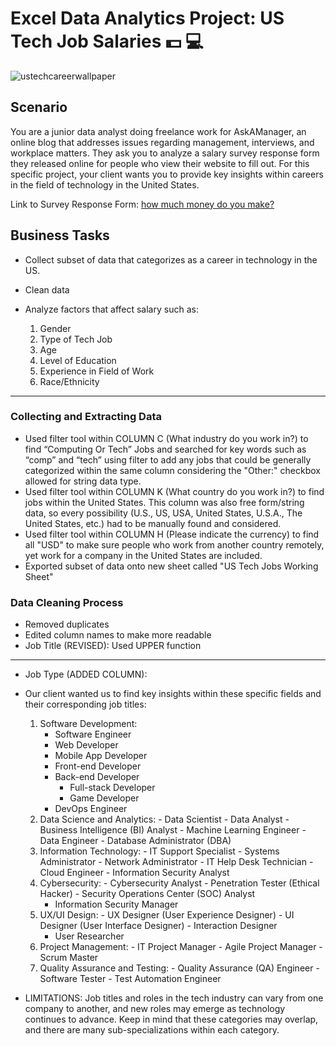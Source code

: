 # Excel Data Analytics Project: US Tech Job Salaries 💵 💻

![ustechcareerwallpaper](https://github.com/julesjuliano0721/Excel_Data_Analytics_Project-Salary_Survey/assets/136859698/234f88fb-beb0-47e1-8252-1a65ed69e347)

## Scenario
You are a junior data analyst doing freelance work for AskAManager, an online blog that addresses issues regarding management, interviews, and workplace matters. They ask you to analyze a salary survey response form they released online for people who view their website to fill out. For this specific project, your client wants you to provide key insights within careers in the field of technology in the United States.

Link to Survey Response Form: [how much money do you make?](https://www.askamanager.org/2021/04/how-much-money-do-you-make-4.html)


## Business Tasks

 - Collect subset of data that categorizes as a career in technology in the US.
 - Clean data
 - Analyze factors that affect salary such as:
   
   1. Gender
   2. Type of Tech Job 
   3. Age
   4. Level of Education
   5. Experience in Field of Work
   6. Race/Ethnicity


---


### Collecting and Extracting Data 

 - Used filter tool within COLUMN C (What industry do you work in?) to find “Computing Or Tech” Jobs and searched for key words such as “comp” and “tech” using filter to add any jobs that could be generally categorized within the same column considering the "Other:" checkbox allowed for string data type.
 - Used filter tool within COLUMN K (What country do you work in?) to find jobs within the United States. This column was also free form/string data, so every possibility  (U.S., US, USA, United States, U.S.A., The United States, etc.) had to be manually found and considered.
 - Used filter tool within COLUMN H (Please indicate the currency) to find all "USD" to make sure people who work from another country remotely, yet work for a company in the United States are included.
 - Exported subset of data onto new sheet called "US Tech Jobs Working Sheet"


### Data Cleaning Process

 - Removed duplicates
 - Edited column names to make more readable
 - Job Title (REVISED): Used UPPER function
 ___
 
 - Job Type (ADDED COLUMN):

  - Our client wanted us to find key insights within these specific fields and their corresponding job titles:    

   
      1. Software Development:
   	      - Software Engineer
  	       - Web Developer
       	  - Mobile App Developer
      	   - Front-end Developer
   	      - Back-end Developer
        	 - Full-stack Developer
     	    - Game Developer
       	  - DevOps Engineer
     2.	Data Science and Analytics:
        	 - Data Scientist
        	 - Data Analyst
        	 - Business Intelligence (BI) Analyst
        	 - Machine Learning Engineer
        	 - Data Engineer
        	 - Database Administrator (DBA)
     3.	Information Technology:
        	 - IT Support Specialist
        	 - Systems Administrator
        	 - Network Administrator
        	 - IT Help Desk Technician
        	 - Cloud Engineer
        	 - Information Security Analyst
     4.	Cybersecurity:
        	 - Cybersecurity Analyst
        	 - Penetration Tester (Ethical Hacker)
        	 - Security Operations Center (SOC) Analyst
       	  - Information Security Manager
     5.	UX/UI Design:
        	 - UX Designer (User Experience Designer)
        	 - UI Designer (User Interface Designer)
        	 - Interaction Designer
       	  - User Researcher
     6.	Project Management:
        	 - IT Project Manager
        	 - Agile Project Manager
        	 - Scrum Master
     7. Quality Assurance and Testing:
        	 - Quality Assurance (QA) Engineer
        	 - Software Tester
        	 - Test Automation Engineer

  - LIMITATIONS: Job titles and roles in the tech industry can vary from one company to another, and new roles may emerge as technology continues to advance. Keep in mind that these categories may overlap, and there are many sub-specializations within each category. 








